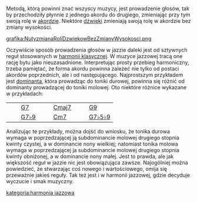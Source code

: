 Metodą, którą powinni znać wszyscy muzycy, jest prowadzenie głosów, tak
by przechodziły płynnie z jednego akordu do drugiego, zmieniając przy
tym swoją rolę w [akordzie](akord "wikilink"). Niektóre
[dźwięki](dźwięk "wikilink") zmieniają swoją rolę w akordzie bez
zmiany wysokości.

[grafika:NutyzmianaRoliDzwiekowBezZmianyWysokosci.png](grafika:NutyzmianaRoliDzwiekowBezZmianyWysokosci.png "wikilink")

Oczywiście sposób prowadzenia głosów w jazzie daleki jest od sztywnych
reguł stosowanych w [harmonii
klasycznej](harmonia_klasyczna "wikilink"). W muzyce jazzowej tracą one
rację bytu jako nieuzasadnione. Interpretując prosty przebieg
harmoniczny, trzeba pamiętać, że forma akordu powinna zależeć nie tylko
od postaci akordów poprzednich, ale i od następującego. Najprostszym
przykładem jest [dominanta](dominanta "wikilink"), która prowadząc do
toniki durowej, powinna się różnić od dominanty prowadzącej do toniki
molowej. Oto niektóre różnice wykazane w przykładach:

|   |                         |   |                           |   |                             |   |                           |   |
| - | ----------------------- | - | ------------------------- | - | --------------------------- | - | ------------------------- | - |
| | | [G7](G7 "wikilink")     | | | [Cmaj7](Cmaj7 "wikilink") | | | [G9](G9 "wikilink")         | | | [Cmaj7](Cmaj7 "wikilink") | | |
| | | [G7♭9](G7♭9 "wikilink") | | | [Cm7](Cm7 "wikilink")     | | | [G7♭5♭9](G7♭5♭9 "wikilink") | | | [Cm7](Cm7 "wikilink")     | | |

Analizując te przykłady, można dojść do wniosku, że tonika durowa wymaga
w poprzedzającej ją subdominancie molowej drugiego stopnia kwinty
czystej, a w dominancie nony wielkiej; natomiast tonika molowa wymaga w
poprzedzającej ja subdominancie molowej drugiego stopnia kwinty
obniżonej, a w dominancie nony małej. Jest to prawda, ale jak większość
reguł w jazzie nic jest obowiązująca zawsze. Najogólniej można
powiedzieć, że stwarzając coś nowego i wartościowego, omija się
przeważnie jakieś reguły. Tak też jest i w harmonii jazzowej, gdzie
decyduje wyczucie i smak muzyczny.

[kategoria:harmonia jazzowa](kategoria:harmonia_jazzowa "wikilink")